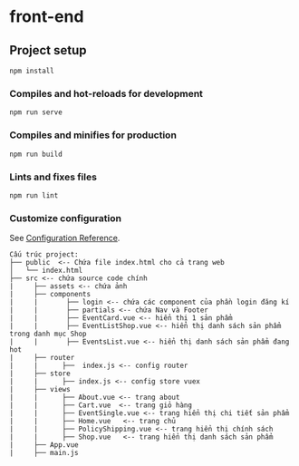 # front-end

## Project setup
```
npm install
```

### Compiles and hot-reloads for development
```
npm run serve
```

### Compiles and minifies for production
```
npm run build
```

### Lints and fixes files
```
npm run lint
```

### Customize configuration
See [Configuration Reference](https://cli.vuejs.org/config/).

```
Cấu trúc project:
├── public  <-- Chứa file index.html cho cả trang web
│   └── index.html
├── src <-- chứa source code chính
|     ├── assets <-- chứa ảnh
|     ├── components
|     |       ├── login <-- chứa các component của phần login đăng kí
|     |       ├── partials <-- chứa Nav và Footer
|     |       ├── EventCard.vue <-- hiển thị 1 sản phẩm 
|     |       ├── EventListShop.vue <-- hiển thị danh sách sản phẩm trong danh mục Shop
|     |       ├── EventsList.vue <-- hiển thị danh sách sản phẩm đang hot
|     ├── router
|     |      ├──  index.js <-- config router
|     ├── store   
|     |      ├── index.js <-- config store vuex
|     ├── views
|     |      ├── About.vue <-- trang about
|     |      ├── Cart.vue  <-- trang giỏ hàng 
|     |      ├── EventSingle.vue <-- trang hiển thị chi tiết sản phẩm
|     |      ├── Home.vue   <-- trang chủ
|     |      ├── PolicyShipping.vue <-- trang hiển thị chính sách
|     |      ├── Shop.vue   <-- trang hiển thị danh sách sản phẩm 
|     ├── App.vue
|     ├── main.js
```
